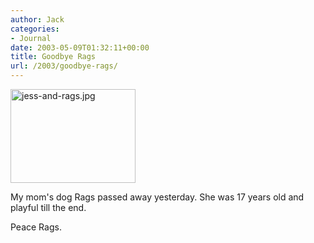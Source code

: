```yaml
---
author: Jack
categories:
- Journal
date: 2003-05-09T01:32:11+00:00
title: Goodbye Rags
url: /2003/goodbye-rags/
---
```


<img alt="jess-and-rags.jpg" src="http://www.jackbaty.com/images/jess-and-rags.jpg" width="200" height="150" border="0" />

My mom's dog Rags passed away yesterday. She was 17 years old and playful till the end.

Peace Rags.